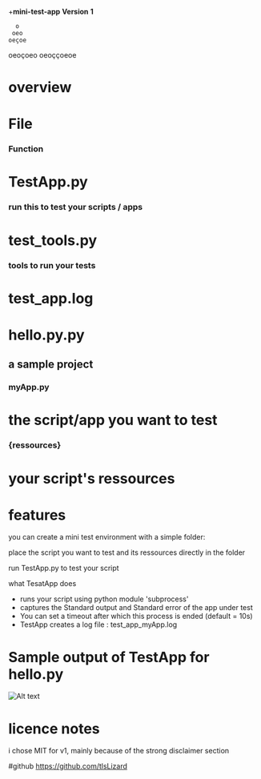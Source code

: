 +**mini-test-app**
**Version**
**1**

      o
     oeo
    oeçoe
   oeoçoeo
  oeoççoeoe


# overview

# File
### Function                                

# TestApp.py
### run this to test your scripts / apps    

# test_tools.py
### tools to run your tests                 

# test_app.log                                                     
      
# hello.py.py
## a sample project                        
### myApp.py
# the script/app you want to test         
### {ressources} 
# your script's ressources

# features

you can create a mini test environment with a simple folder:

place the script you want to test and its ressources directly in the folder

run TestApp.py to test your script 

what TesatApp does

- runs your script using python module 'subprocess'
- captures the Standard output and Standard error  of the app under test
- You can set a timeout after which this process is ended (default = 10s)
- TestApp creates a log file : test_app_myApp.log

# Sample output of TestApp for hello.py
![Alt text]([URL_to_image](https://github.com/tlsLizard/mini-test-app/blob/main/test_app_hello_log_file.png) "test_app_hello.log")

# licence notes
i chose MIT for v1, mainly because of the strong disclaimer section

#github
https://github.com/tlsLizard
 

